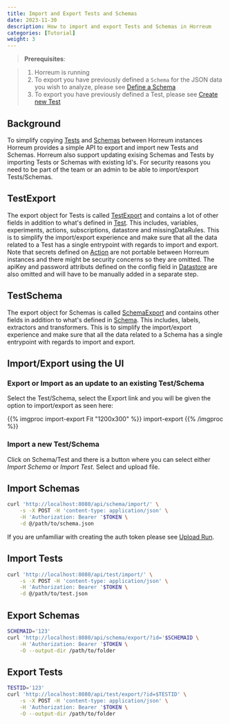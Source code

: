 ```yaml
---
title: Import and Export Tests and Schemas
date: 2023-11-30
description: How to import and export Tests and Schemas in Horreum
categories: [Tutorial]
weight: 3
---
```


> **Prerequisites**:

> 1. Horreum is running
> 2. To export you have previously defined a `Schema` for the JSON data you wish to analyze, please see [Define a Schema](/docs/tasks/define-schema-and-views/)
> 3. To export you have previously defined a Test, please see [Create new Test](/docs/tasks/create-new-test/)

## Background

To simplify copying [Tests](https://horreum.hyperfoil.io/docs/concepts/core-concepts/#test) and [Schemas](https://horreum.hyperfoil.io/docs/concepts/core-concepts/#schema) between Horreum instances Horreum provides a simple API to export and import new Tests and Schemas. Horreum also support updating exising Schemas and Tests by importing Tests or Schemas with existing Id's.
For security reasons you need to be part of the team or an admin to be able to import/export Tests/Schemas.

## TestExport

The export object for Tests is called [TestExport](https://horreum.hyperfoil.io/openapi/#tag/Test/operation/importTest) and contains a lot of other fields in addition to what's defined in [Test](https://horreum.hyperfoil.io/docs/concepts/core-concepts/#test). This includes, variables, experiments, actions, subscriptions, datastore and missingDataRules. This is to simplify the import/export experience and make sure that all the data related to a Test has a single entrypoint with regards to import and export. Note that secrets defined on [Action](https://horreum.hyperfoil.io/docs/tasks/configure-actions/) are not portable between Horreum instances and there might be security concerns so they are omitted. The apiKey and password attributs defined on the config field in [Datastore](https://horreum.hyperfoil.io/docs/integrations/) are also omitted and will have to be manually added in a separate step.

## TestSchema

The export object for Schemas is called [SchemaExport](https://horreum.hyperfoil.io/openapi/#tag/Schema/operation/importSchema) and contains other fields in addition to what's defined in [Schema](https://horreum.hyperfoil.io/docs/concepts/core-concepts/#schema). This includes, labels, extractors and transformers. This is to simplify the import/export experience and make sure that all the data related to a Schema has a single entrypoint with regards to import and export.

## Import/Export using the UI

### Export or Import as an update to an existing Test/Schema

Select the Test/Schema, select the Export link and you will be given the option to import/export as seen here:

{{% imgproc import-export Fit "1200x300" %}}
import-export
{{% /imgproc %}}

### Import a new Test/Schema

Click on Schema/Test and there is a button where you can select either _Import Schema_ or _Import Test_. Select and upload file.

## Import Schemas

```bash
curl 'http://localhost:8080/api/schema/import/' \
    -s -X POST -H 'content-type: application/json' \
    -H 'Authorization: Bearer '$TOKEN \
    -d @/path/to/schema.json
```

If you are unfamiliar with creating the auth token please see [Upload Run](/docs/tasks/upload-new-run/).

## Import Tests

```bash
curl 'http://localhost:8080/api/test/import/' \
    -s -X POST -H 'content-type: application/json' \
    -H 'Authorization: Bearer '$TOKEN \
    -d @/path/to/test.json
```

## Export Schemas

```bash
SCHEMAID='123'
curl 'http://localhost:8080/api/schema/export/?id='$SCHEMAID \
    -H 'Authorization: Bearer '$TOKEN \
    -O --output-dir /path/to/folder
```

## Export Tests

```bash
TESTID='123'
curl 'http://localhost:8080/api/test/export/?id=$TESTID' \
    -s -X POST -H 'content-type: application/json' \
    -H 'Authorization: Bearer '$TOKEN \
    -O --output-dir /path/to/folder
```
